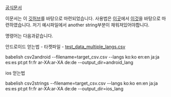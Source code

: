 
[공식문서](https://melodysdreamj.synology.me:31935/oo/r/505881752508611605)

이문서는 이 [깃허브](https://github.com/melodysdreamj/Babelish)를 바탕으로 마련되었습니다.
사용법은 [이곳](https://github.com/netbe/Babelish/wiki/How-to-Use)에서 [이것](https://github.com/netbe/Babelish/blob/master/test/data/test_data_multiple_langs.csv)을 바탕으로 마련하였습니다. 저기 예시파일에서 another string부분이 채워져있어야합니다.

명령어는 다음과같습니다.

안드로이드 얻는법 - 타켓파일 - [test_data_multiple_langs.csv](https://melodysdreamj.synology.me:31935/oo/r/532761700382847915#tid=1)

babelish csv2android --filename=target_csv.csv --langs ko:ko en:en ja:ja es:es pt:pt fr:fr ar-XA:ar-XA de:de --output_dir=android_lang

ios 얻는법

babelish csv2strings --filename=target_csv.csv --langs ko:ko en:en ja:ja es:es pt:pt fr:fr ar-XA:ar-XA de:de --output_dir=ios_lang

